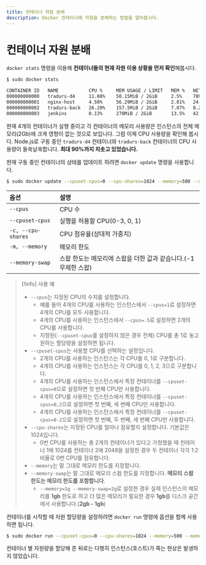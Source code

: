 ```yaml
---
title: 컨테이너 자원 분배
description: Docker 컨테이너에 자원을 분배하는 방법을 알아봅시다.
---
```


# 컨테이너 자원 분배

`docker stats` 명령을 이용해 **컨테이너들의 현재 자원 이용 상황을 먼저 확인**해봅시다.

```sh
$ sudo docker stats
```

```sh
CONTAINER ID   NAME           CPU %     MEM USAGE / LIMIT   MEM %   NET I/O           BLOCK I/O        PIDS
000000000000   tradurs-d4     11.08%    50.15MiB / 2GiB     2.5%    789MB / 1.79GB    1.24MB / 0B      1
000000000001   nginx-host     4.50%     56.29MiB / 2GiB     2.81%   24.6GB / 15.7GB   89.8MB / 696kB   2
000000000002   tradurs-back   26.20%    157.5MiB / 2GiB     7.87%   8.28GB / 21.1GB   22.7MB / 0B      3
000000000003   jenkins        0.13%     270MiB / 2GiB       13.5%   42.6kB / 36.7kB   253MB / 47.5MB   4
```

현재 4개의 컨테이너가 실행 중이고 각 컨테이너의 메모리 사용량은 인스턴스의 전체 메모리(2Gb)에 크게 영향이 없는 것으로 보입니다. 그럼 이제 CPU 사용량을 확인해 봅시다. Node.js로 구동 중인 `tradurs-d4` 컨테이너와 `tradurs-back` 컨테이너의 CPU 사용량이 들쑥날쑥합니다. **최대 90%까지 치솟고 있었습니다.**

현재 구동 중인 컨테이너의 상태를 업데이트 하려면 `docker update` 명령을 사용합니다.

```sh
$ sudo docker update --cpuset-cpus=0 --cpu-shares=1024 --memory=500 --memory-swap=1g 컨테이너
```

| 옵션               | 설명                                                            |
| :----------------- | :-------------------------------------------------------------- |
| `--cpus`           | CPU 수                                                          |
| `--cpuset-cpus`    | 실행을 허용할 CPU(0-3, 0, 1)                                    |
| `-c, --cpu-shares` | CPU 점유율(상대적 가중치)                                       |
| `-m, --memory`     | 메모리 한도                                                     |
| `--memory-swap`    | 스왑 한도는 메모리에 스왑을 더한 값과 같습니다.(-1 무제한 스왑) |

> [!info] 사용 예
>
> - `--cpus`는 지정된 CPU의 수치를 설정합니다.
>   - 예를 들어 4개의 CPU를 사용하는 인스턴스에서 `--cpus=1`로 설정하면 4개의 CPU를 모두 사용합니다.
>   - 4개의 CPU를 사용하는 인스턴스에서 `--cpus=.5`로 설정하면 2개의 CPU를 사용합니다.
>   - 지정된(`--cpuset-cpus`를 설정하지 않은 경우 전체) CPU를 총 1로 놓고 원하는 할당량을 설정하면 됩니다.
> - `--cpuset-cpus`는 사용할 CPU를 선택하는 설정입니다.
>   - 2개의 CPU를 사용하는 인스턴스는 각 CPU를 0, 1로 구분합니다.
>   - 4개의 CPU를 사용하는 인스턴스는 각 CPU를 0, 1, 2, 3으로 구분합니다.
>   - 4개의 CPU를 사용하는 인스턴스에서 특정 컨테이너를 `--cpuset-cpus=0`으로 설정하면 첫 번째 CPU만 사용합니다.
>   - 4개의 CPU를 사용하는 인스턴스에서 특정 컨테이너를 `--cpuset-cpus=0,2`으로 설정하면 첫 번째, 세 번째 CPU만 사용합니다.
>   - 4개의 CPU를 사용하는 인스턴스에서 특정 컨테이너를 `--cpuset-cpus=0-2`으로 설정하면 첫 번째, 두 번째, 세 번째 CPU만 사용합니다.
> - `--cpu-shares`는 지정된 CPU를 얼마나 점유할지 설정합니다. 기본값은 1024입니다.
>   - 0번 CPU를 사용하는 총 2개의 컨테이너가 있다고 가정했을 때 컨테이너 1에 1024를 컨테이너 2에 2048을 설정한 경우 두 컨테이너 각각 1:2 비율로 0번 CPU를 점유합니다.
> - `--memory`는 말 그대로 메모리 한도를 지정합니다.
> - `--memory-swap`는 말 그대로 메모리 스왑 한도를 지정합니다. **메모리 스왑 한도는 메모리 한도를 포함합니다**.
>   - `--memory=1g --memory-swap=2g`로 설정한 경우 실제 인스턴스의 메모리를 **1gb** 한도로 하고 더 많은 메모리가 필요한 경우 **1gb**를 디스크 공간에서 사용합니다.(**2gb - 1gb**)

컨테이너를 시작할 때 자원 할당량을 설정하려면 `docker run` 명령에 옵션을 함께 사용하면 됩니다.

```sh
$ sudo docker run --cpuset-cpus=0 --cpu-shares=1024 --memory=500 --memory-swap=1g 컨테이너
```

컨테이너 별 자원량을 할당해 준 뒤로는 다행히 인스턴스(호스트)가 죽는 현상은 발생하지 않았습니다.
